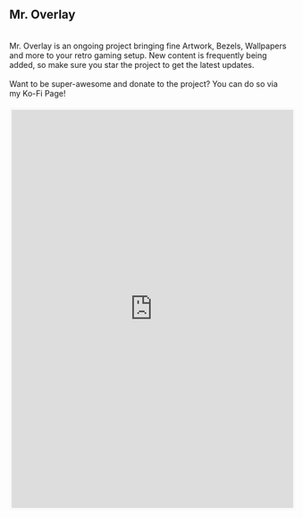 <h2>Mr. Overlay</h2><BR>Mr. Overlay is an ongoing project bringing fine Artwork, Bezels, Wallpapers and more to your retro gaming setup. New content is frequently being added, so make sure you star the project to get the latest updates.<BR><BR>
Want to be super-awesome and donate to the project? You can do so via my Ko-Fi Page!<BR><BR><iframe src='https://ko-fi.com/mroverlay/?hidefeed=true&widget=true&embed=true&preview=true' style='border:none;width:100%;padding:4px;background:#f9f9f9;' height='712' title='mroverlay'></iframe>
